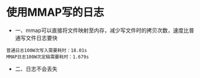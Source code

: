 # 使用MMAP写的日志
* 一、mmap可以直接将文件映射至内存，减少写文件时的拷贝次数，速度比普通写文件日志要快
```
普通日志100W次写入需要耗时：18.01s
MMAP日志100W次定稿需要耗时：1.679s

```

* 二、日志不会丢失